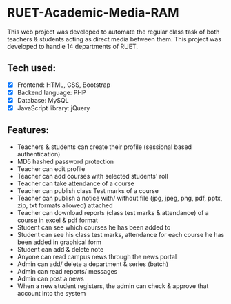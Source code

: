 # RUET-Academic-Media-RAM

This web project was developed to automate the regular class task of both teachers & students acting as direct media between them. This project was developed to handle 14 departments of RUET.

## Tech used:

- [x] Frontend: HTML, CSS, Bootstrap
- [x] Backend language: PHP
- [x] Database: MySQL
- [x] JavaScript library: jQuery

## Features:
- Teachers & students can create their profile (sessional based authentication)
- MD5 hashed password protection
- Teacher can edit profile
- Teacher can add courses with selected students' roll
- Teacher can take attendance of a course
- Teacher can publish class Test marks of a course
- Teacher can publish a notice with/ without file (jpg, jpeg, png, pdf, pptx, zip, txt formats allowed) attached
- Teacher can download reports (class test marks & attendance) of a course in excel & pdf format
- Student can see which courses he has been added to
- Student can see his class test marks, attendance for each course he has been added in graphical form
- Student can add & delete note
- Anyone can read campus news through the news portal
- Admin can add/ delete a department & series (batch)
- Admin can read reports/ messages
- Admin can post a news
- When a new student registers, the admin can check & approve that account into the system
